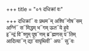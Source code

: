+++
title = "०१ दधिक्रां वः"

+++
दधिक्रां᳓ वः प्रथम᳓म् अश्वि᳓नोष᳓सम्  
अग्निं᳓ स᳓मिद्धम् भ᳓गम् ऊत᳓ये हुवे  
इ᳓न्द्रं वि᳓ष्णुम् पूष᳓णम् ब्र᳓ह्मणस् प᳓तिम्  
आदित्या᳓न् द्या᳓वापृथिवी᳓ अपः᳓ सु᳓वः